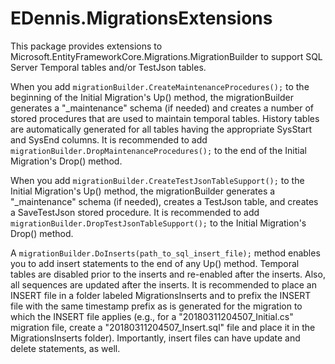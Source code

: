 # EDennis.MigrationsExtensions
This package provides extensions to Microsoft.EntityFrameworkCore.Migrations.MigrationBuilder to support SQL Server Temporal tables and/or TestJson tables.  

When you add ```migrationBuilder.CreateMaintenanceProcedures();``` to the beginning of the Initial Migration's Up() method, the migrationBuilder generates a "_maintenance" schema (if needed) and creates a number of stored procedures that are used to maintain temporal tables.   History tables are automatically generated for all tables having the appropriate SysStart and SysEnd columns.  It is recommended to add ```migrationBuilder.DropMaintenanceProcedures();``` to the end of the Initial Migration's Drop() method.

When you add ```migrationBuilder.CreateTestJsonTableSupport();``` to the Initial Migration's Up() method, the migrationBuilder generates a "_maintenance" schema (if needed), creates a TestJson table, and creates a SaveTestJson stored procedure.   It is recommended to add ```migrationBuilder.DropTestJsonTableSupport();``` to the Initial Migration's Drop() method.

A ```migrationBuilder.DoInserts(path_to_sql_insert_file);``` method enables you to add insert statements to the end of any Up() method.  Temporal tables are disabled prior to the inserts and re-enabled after the inserts.  Also, all sequences are updated after the inserts.  It is recommended to place an INSERT file in a folder labeled MigrationsInserts and to prefix the INSERT file with the same timestamp prefix as is generated for the migration to which the INSERT file applies  (e.g., for a "20180311204507_Initial.cs" migration file, create a "20180311204507_Insert.sql" file and place it in the MigrationsInserts folder).  Importantly, insert files can have update and delete statements, as well.
